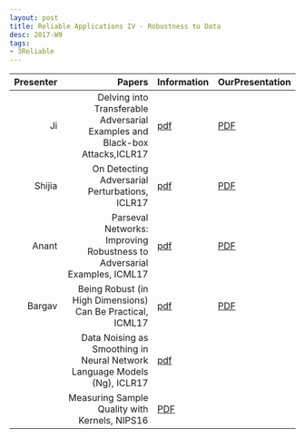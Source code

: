 ```yaml
---
layout: post
title: Reliable Applications IV - Robustness to Data
desc: 2017-W9
tags:
- 3Reliable
---
```




| Presenter | Papers | Information| OurPresentation |
| -----: | ----------: | :----- | :----- |
| Ji | Delving into Transferable Adversarial Examples and Black-box Attacks,ICLR17 | [pdf](https://arxiv.org/abs/1611.02770) | [PDF]({{site.baseurl}}/talks/20171019-Ji.pdf) |
| Shijia | On Detecting Adversarial Perturbations, ICLR17 | [pdf](https://arxiv.org/abs/1702.04267) | [PDF]({{site.baseurl}}/talks/20171019-Shijia.pdf) |
| Anant | Parseval Networks: Improving Robustness to Adversarial Examples, ICML17 | [pdf](https://arxiv.org/abs/1704.08847) | [PDF]({{site.baseurl}}/talks/20171019-Anant.pdf) |
| Bargav | Being Robust (in High Dimensions) Can Be Practical, ICML17 | [pdf](https://arxiv.org/abs/1703.00893) | [PDF]({{site.baseurl}}/talks/20171019-Bargav.pdf) |
|  | Data Noising as Smoothing in Neural Network Language Models (Ng), ICLR17 | [pdf](https://arxiv.org/abs/1703.02573) |
|  | Measuring Sample Quality with Kernels, NIPS16 | [PDF](https://arxiv.org/abs/1703.01717)  |
